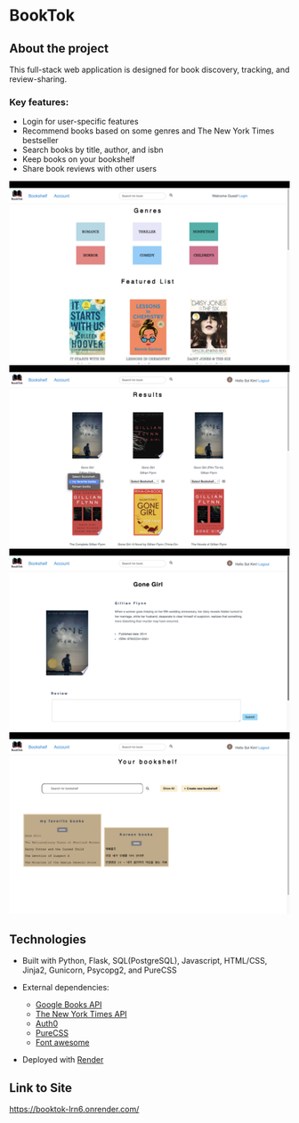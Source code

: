 # BookTok

## About the project

This full-stack web application is designed for book discovery, tracking, and review-sharing.

### Key features:
* Login for user-specific features
* Recommend books based on some genres and The New York Times bestseller 
* Search books by title, author, and isbn
* Keep books on your bookshelf
* Share book reviews with other users

<img src="static/images/readme/main.png">
<img src="static/images/readme/addToBookshelf.png">
<img src="static/images/readme/bookInfo.png">
<img src="static/images/readme/bookshelf.png">
<br>

## Technologies

* Built with
Python, Flask, SQL(PostgreSQL), Javascript, HTML/CSS, Jinja2, Gunicorn, Psycopg2, and PureCSS

* External dependencies:
  * [Google Books API](https://developers.google.com/books)
  * [The New York Times API](https://developer.nytimes.com/docs/books-product/1/overview)
  * [Auth0](https://auth0.com/docs)
  * [PureCSS](https://purecss.io/)
  * [Font awesome](https://fontawesome.com/)

* Deployed with
[Render](https://render.com/)


## Link to Site
<https://booktok-lrn6.onrender.com/>

